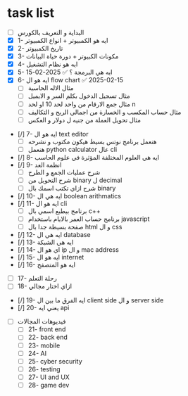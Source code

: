 # task list
- [ ]  البداية و التعريف بالكورس
- [x] 1- ايه هو الكمبيوتر + انواع الكمبيوتر
- [x] 2- تاريخ الكمبيوتر
- [x] 3- مكونات الكبيوتر + دورة حياة البيانات
- [x] 4- ايه هو نظام التشغيل 
- [x] 5- ايه هي البرمجة ؟ ✅ 2025-02-15
- [x] 6- ايه هو ال flow chart ✅ 2025-02-15
	- [ ] مثال الاله الحاسبة
	- [ ] مثال تسجيل الدخول بكلم السر و الايميل
	- [ ] مثال جمع الارقام من واحد لحد 10 او لحد n
	- [ ] مثال حساب المكسب و الخسارة من اجمالي الربح و التكاليف
	- [ ] مثال تحويل العملة من جنيه ل دولار و العكس
- [/] 7- ايه هو ال text editor
	- [ ] هنعمل برنامج نوتس بسيط هيكون مكتوب و نشرحه
	- [ ] هنعمل python calculator عال cli
- [/] 8- ايه هي العلوم المختلفة المؤثرة في علوم الحاسب
- [/] 9- انظمة العد
	- [ ] شرح عمليات الجمع و الطرح
	- [ ] شرح التحويل من binary ل decimal
	- [ ] شرح ازاي تكتب اسمك بال binary
- [/] 10- ايه هي ال boolean arithmatics
- [/] 11- ايه هو ال cli
	- [ ] برنامج بيطبع اسمي بال c++
	- [ ] برنامج حساب العمر بالايام باستخدام javascript
	- [ ] صفحة بسيطة جدا بال html و ال css
- [/] 12- ايه هي ال database
- [/] 13- ايه هي الشبكة
- [/] 14- اي هو ال ip و ال mac address
- [/] 15- ايه هو ال internet
- [/] 16- ايه هو المتصفح
- [ ] 17- رحلة التعلم
- [ ] 18- ازاي اختار مجالي
- [/] 19- ايه الفرق ما بين ال client side و ال server side
- [/] 20- يعني ايه api
- [ ] فيديوهات المجالات
	- [ ] 21- front end
	- [ ] 22- back end
	- [ ] 23- mobile 
	- [ ] 24- AI 
	- [ ] 25- cyber security
	- [ ] 26- testing 
	- [ ] 27- UI and UX
	- [ ] 28- game dev
